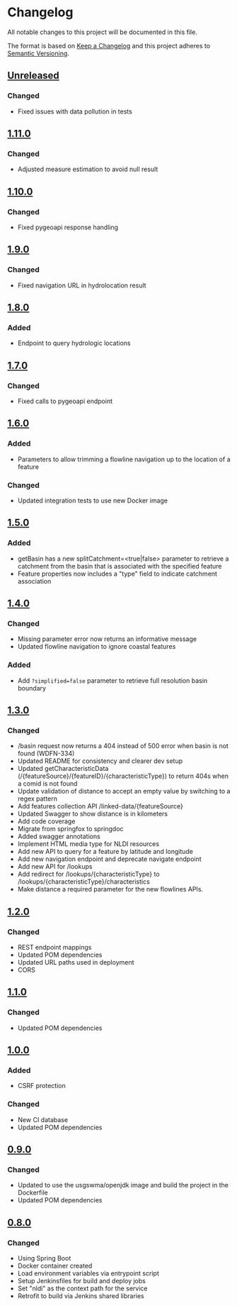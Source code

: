 # Changelog
All notable changes to this project will be documented in this file.

The format is based on [Keep a Changelog](http://keepachangelog.com/en/1.0.0/)
and this project adheres to [Semantic Versioning](http://semver.org/spec/v2.0.0.html).

## [Unreleased](https://github.com/internetofwater/nldi-services/compare/nldi-services-1.11.0...master)
### Changed
* Fixed issues with data pollution in tests

## [1.11.0](https://github.com/internetofwater/nldi-services/compare/nldi-services-1.10.0...nldi-services-1.11.0)
### Changed
* Adjusted measure estimation to avoid null result

## [1.10.0](https://github.com/internetofwater/nldi-services/compare/nldi-services-1.9.0...nldi-services-1.10.0)
### Changed
* Fixed pygeoapi response handling

## [1.9.0](https://github.com/internetofwater/nldi-services/compare/nldi-services-1.8.0...nldi-services-1.9.0)
### Changed
* Fixed navigation URL in hydrolocation result

## [1.8.0](https://github.com/internetofwater/nldi-services/compare/nldi-services-1.7.0...nldi-services-1.8.0)
### Added
* Endpoint to query hydrologic locations

## [1.7.0](https://github.com/internetofwater/nldi-services/compare/nldi-services-1.6.0...nldi-services-1.7.0)

### Changed
* Fixed calls to pygeoapi endpoint

## [1.6.0](https://github.com/internetofwater/nldi-services/compare/nldi-services-1.5.0...nldi-services-1.6.0)
### Added
* Parameters to allow trimming a flowline navigation up to the location of a feature

### Changed
* Updated integration tests to use new Docker image

## [1.5.0](https://github.com/internetofwater/nldi-services/compare/nldi-services-1.4.0...nldi-services-1.5.0)
### Added
* getBasin has a new splitCatchment=<true|false> parameter to retrieve a catchment from the basin that 
is associated with the specified feature
* Feature properties now includes a "type" field to indicate catchment association

## [1.4.0](https://github.com/internetofwater/nldi-services/compare/nldi-services-1.3.0...nldi-services-1.4.0)
### Changed
* Missing parameter error now returns an informative message
* Updated flowline navigation to ignore coastal features

### Added
* Add `?simplified=false` parameter to retrieve full resolution basin boundary

## [1.3.0](https://github.com/internetofwater/nldi-services/compare/nldi-services-1.2.0...nldi-services-1.3.0)
### Changed
*   /basin request now returns a 404 instead of 500 error when basin is not found (WDFN-334)
*   Updated README for consistency and clearer dev setup
*   Updated getCharacteristicData (/{featureSource}/{featureID}/{characteristicType}) to return 404s when a comid is not found
*   Update validation of distance to accept an empty value by switching to a regex pattern
*   Add features collection API /linked-data/{featureSource}
*   Updated Swagger to show distance is in kilometers
*   Add code coverage
*   Migrate from springfox to springdoc
*   Added swagger annotations
*   Implement HTML media type for NLDI resources
*   Add new API to query for a feature by latitude and longitude
*   Add new navigation endpoint and deprecate navigate endpoint
*   Add new API for /lookups
*   Add redirect for /lookups/{characteristicType} to /lookups/{characteristicType}/characteristics
*   Make distance a required parameter for the new flowlines APIs.
  
## [1.2.0](https://github.com/internetofwater/nldi-services/compare/nldi-services-1.1.0...nldi-services-1.2.0)
### Changed
*   REST endpoint mappings
*   Updated POM dependencies
*   Updated URL paths used in deployment
*   CORS

## [1.1.0](https://github.com/internetofwater/nldi-services/compare/nldi-services-1.0.0...nldi-services-1.1.0)
### Changed
*   Updated POM dependencies

## [1.0.0](https://github.com/internetofwater/nldi-services/compare/nldi-services-0.9...nldi-services-1.0.0)
### Added
*   CSRF protection
### Changed
*   New CI database
*   Updated POM dependencies

## [0.9.0](https://github.com/internetofwater/nldi-services/compare/nldi-services-0.8...nldi-services-0.9)
### Changed
*   Updated to use the usgswma/openjdk image and build the project in the Dockerfile
*   Updated POM dependencies

## [0.8.0](https://github.com/internetofwater/nldi-services/compare/nldi-services-0.7.0...nldi-services-0.8)
### Changed
*   Using Spring Boot
*   Docker container created
*   Load environment variables via entrypoint script
*   Setup Jenkinsfiles for build and deploy jobs
*   Set "nldi" as the context path for the service
*   Retrofit to build via Jenkins shared libraries
